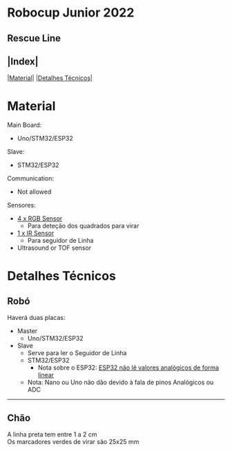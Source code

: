# Robocup Junior 2022
## Rescue Line

|Index|
----------
|[Material](#material)|
|[Detalhes Técnicos](#detalhes-técnicos)|


# Material
Main Board:
* Uno/STM32/ESP32

Slave:
* STM32/ESP32

Communication:
* Not allowed

Sensores:
* [4 x RGB Sensor](https://www.botnroll.com/pt/luz-imagem/423-sensor-de-cor-tcs3200.html)
    * Para deteção dos quadrados para virar
* [1 x IR Sensor](https://www.botnroll.com/pt/infravermelhos/47-seguidor-de-linha-qtr-8a-.html)
    * Para seguidor de Linha
* Ultrasound or TOF sensor

# Detalhes Técnicos
## Robó
Haverá duas placas:
* Master
    * Uno/STM32/ESP32
* Slave
    * Serve para ler o Seguidor de Linha
    * STM32/ESP32
        * Nota sobre o ESP32: [ESP32 não lê valores analógicos de forma linear](https://www.esp32.com/viewtopic.php?t=2881)
    * Nota: Nano ou Uno não dão devido à fala de pinos Analógicos ou ADC
    
----------
## Chão
A linha preta tem entre 1 a 2 cm  
Os marcadores verdes de virar são 25x25 mm

